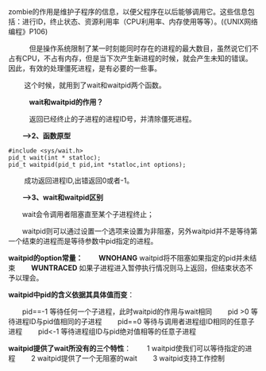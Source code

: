  zombie的作用是维护子程序的信息，以便父程序在以后能够调用它。这些信息包括：进行ID，终止状态、资源利用率（CPU利用率、内存使用等等）。(《UNIX网络编程》P106)

　　　但是操作系统限制了某一时刻能同时存在的进程的最大数目，虽然说它们不占有CPU，不占有内存，但是当下次产生新进程的时候，就会产生未知的错误。因此，有效的处理僵死进程，是有必要的一些事。

　　  这个时候，就用到了wait和waitpid两个函数。

　　　**wait和waitpid的作用？**

　　　返回已经终止的子进程的进程ID号，并清除僵死进程。

 

　　**-->2、函数原型**

```
#include <sys/wait.h>
pid_t wait(int * statloc);
pid_t waitpid(pid_t pid,int *statloc,int options);
```

　　 成功返回进程ID,出错返回0或者-1。

 

　　**-->3、wait和waitpid区别**

　　wait会令调用者阻塞直至某个子进程终止；

　　waitpid则可以通过设置一个选项来设置为非阻塞，另外waitpid并不是等待第一个结束的进程而是等待参数中pid指定的进程。

   **waitpid的option常量：**
　　**WNOHANG**  waitpid将不阻塞如果指定的pid并未结束
　　**WUNTRACED** 如果子进程进入暂停执行情况则马上返回，但结束状态不予以理会。


   **waitpid中pid的含义依据其具体值而变**：

　　pid==-1 等待任何一个子进程，此时waitpid的作用与wait相同
　　pid >0  等待进程ID与pid值相同的子进程
　　pid==0  等待与调用者进程组ID相同的任意子进程
　　pid<-1  等待进程组ID与pid绝对值相等的任意子进程

   **waitpid提供了wait所没有的三个特性**：
　　1 waitpid使我们可以等待指定的进程
　　2 waitpid提供了一个无阻塞的wait
　　3 waitpid支持工作控制